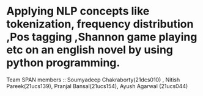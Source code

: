 
# Applying NLP concepts like tokenization, frequency distribution ,Pos tagging ,Shannon game playing etc on an english novel by using python programming.
Team SPAN members
::  Soumyadeep Chakraborty(21dcs010) , Nitish Pareek(21ucs139), Pranjal Bansal(21ucs154), Ayush Agarwal (21ucs044)

